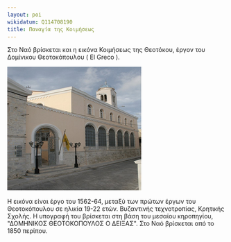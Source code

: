```yaml
---
layout: poi
wikidatum: Q114708190
title: Παναγία της Κοιμήσεως
---
```


Στο Ναό βρίσκεται και η εικόνα Κοιμήσεως της Θεοτόκου, έργον του Δομίνικου Θεοτοκόπουλου ( El Greco ).

![koimi](../assets/img/koimi.png)

Η εικόνα είναι έργο του 1562-64, μεταξύ των πρώτων έργων του Θεοτοκόπουλου σε ηλικία 19-22 ετών. Βυζαντινής τεχνοτροπίας, Κρητικής Σχολής. Η υπογραφή του βρίσκεται στη βάση του μεσαίου κηροπηγίου, "ΔΟΜΗΝΙΚΟΣ ΘΕΟΤΟΚΟΠΟΥΛΟΣ Ο ΔΕΙΞΑΣ". Στο Ναό βρίσκεται από το 1850 περίπου.
